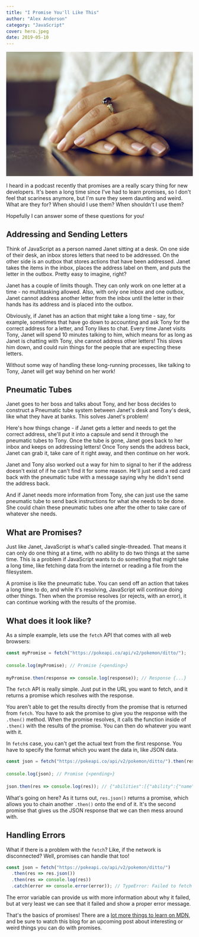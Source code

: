 ```yaml
---
title: "I Promise You'll Like This"
author: "Alex Anderson"
category: "JavaScript"
cover: hero.jpeg
date: 2019-05-10
---
```


![Hero](hero.jpeg)

I heard in a podcast recently that promises are a really scary thing for new developers. It's been a long time since I've had to learn promises, so I don't feel that scariness anymore, but I'm sure they seem daunting and weird. What are they for? When should I use them? When shouldn't I use them?

Hopefully I can answer some of these questions for you!

## Addressing and Sending Letters

Think of JavaScript as a person named Janet sitting at a desk. On one side of their desk, an inbox stores letters that need to be addressed. On the other side is an outbox that stores actions that have been addressed. Janet takes the items in the inbox, places the address label on them, and puts the letter in the outbox. Pretty easy to imagine, right?

Janet has a couple of limits though. They can only work on one letter at a time - no multitasking allowed. Also, with only one inbox and one outbox, Janet cannot address another letter from the inbox until the letter in their hands has its address and is placed into the outbox.

Obviously, if Janet has an action that might take a long time - say, for example, sometimes that have go down to accounting and ask Tony for the correct address for a letter, and Tony likes to chat. Every time Janet visits Tony, Janet will spend 10 minutes talking to him, which means for as long as Janet is chatting with Tony, she cannot address other letters! This slows him down, and could ruin things for the people that are expecting these letters.

Without some way of handling these long-running processes, like talking to Tony, Janet will get way behind on her work!

## Pneumatic Tubes

Janet goes to her boss and talks about Tony, and her boss decides to construct a Pneumatic tube system between Janet's desk and Tony's desk, like what they have at banks. This solves Janet's problem!

Here's how things change - if Janet gets a letter and needs to get the correct address, she'll put it into a capsule and send it through the pneumatic tubes to Tony. Once the tube is gone, Janet goes back to her inbox and keeps on addressing letters! Once Tony sends the address back, Janet can grab it, take care of it right away, and then continue on her work.

Janet and Tony also worked out a way for him to signal to her if the address doesn't exist of if he can't find it for some reason. He'll just send a red card back with the pneumatic tube with a message saying why he didn't send the address back.

And if Janet needs more information from Tony, she can just use the same pneumatic tube to send back instructions for what she needs to be done. She could chain these pneumatic tubes one after the other to take care of whatever she needs.

## What are Promises?

Just like Janet, JavaScript is what's called single-threaded. That means it can only do one thing at a time, with no ability to do two things at the same time. This is a problem if JavaScript wants to do something that might take a long time, like fetching data from the internet or reading a file from the filesystem.

A promise is like the pneumatic tube. You can send off an action that takes a long time to do, and while it's resolving, JavaScript will continue doing other things. Then when the promise resolves (or rejects, with an error), it can continue working with the results of the promise.

## What does it look like?

As a simple example, lets use the `fetch` API that comes with all web browsers:

```javascript
const myPromise = fetch("https://pokeapi.co/api/v2/pokemon/ditto/");

console.log(myPromise); // Promise {<pending>}

myPromise.then(response => console.log(response)); // Response {...}
```

The `fetch` API is really simple. Just put in the URL you want to fetch, and it returns a promise which resolves with the response.

You aren't able to get the results directly from the promise that is returned from `fetch`. You have to ask the promise to give you the response with the `.then()` method. When the promise resolves, it calls the function inside of `.then()` with the results of the promise. You can then do whatever you want with it.

In `fetch`s case, you can't get the actual text from the first response. You have to specify the format which you want the data in, like JSON data.

```javascript
const json = fetch("https://pokeapi.co/api/v2/pokemon/ditto/").then(res => res.json());

console.log(json); // Promise {<pending>}

json.then(res => console.log(res)); // {"abilities":[{"ability":{"name":"imposter"...
```

What's going on here? As it turns out, `res.json()` returns a promise, which allows you to chain another `.then()` onto the end of it. It's the second promise that gives us the JSON response that we can then mess around with.

## Handling Errors

What if there is a problem with the `fetch`? Like, if the network is disconnected? Well, promises can handle that too!

```javascript
const json = fetch("https://pokeapi.co/api/v2/pokemon/ditto/")
  .then(res => res.json())
  .then(res => console.log(res))
  .catch(error => console.error(error)); // TypeError: Failed to fetch
```

The error variable can provide us with more information about why it failed, but at very least we can see that it failed and show a proper error message.

That's the basics of promises! There are a [lot more things to learn on MDN](https://developer.mozilla.org/en-US/docs/Web/JavaScript/Reference/Global_Objects/Promise), and be sure to watch this blog for an upcoming post about interesting or weird things you can do with promises.
